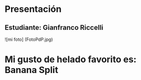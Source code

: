 # Presentación

## Estudiante: Gianfranco Riccelli

![mi foto] (FotoPdP.jpg)

# Mi gusto de helado favorito es: Banana Split